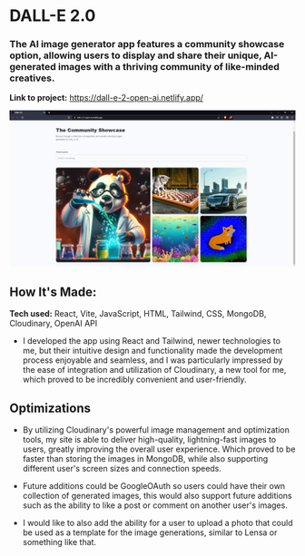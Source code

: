 # DALL-E 2.0

### The AI image generator app features a community showcase option, allowing users to display and share their unique, AI-generated images with a thriving community of like-minded creatives.

**Link to project:** https://dall-e-2-open-ai.netlify.app/

![Screenshot](./screenshot/1.PNG)

## How It's Made:

**Tech used:** React, Vite, JavaScript, HTML, Tailwind, CSS, MongoDB, Cloudinary, OpenAI API

- I developed the app using React and Tailwind, newer technologies to me, but their intuitive design and functionality made the development process enjoyable and seamless, and I was particularly impressed by the ease of integration and utilization of Cloudinary, a new tool for me, which proved to be incredibly convenient and user-friendly.

## Optimizations

- By utilizing Cloudinary's powerful image management and optimization tools, my site is able to deliver high-quality, lightning-fast images to users, greatly improving the overall user experience. Which proved to be faster than storing the images in MongoDB, while also supporting different user's screen sizes and connection speeds.

- Future additions could be GoogleOAuth so users could have their own collection of generated images, this would also support future additions such as the ability to like a post or comment on another user's images.

- I would like to also add the ability for a user to upload a photo that could be used as a template for the image generations, similar to Lensa or something like that.

